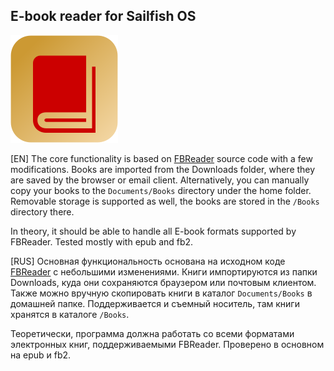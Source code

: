 ## E-book reader for Sailfish OS

![icon](app/icons/harbour-books.svg)

[EN]
The core functionality is based on [FBReader](https://github.com/geometer/FBReader)
source code with a few modifications. Books are imported from the Downloads folder,
where they are saved by the browser or email client. Alternatively, you can
manually copy your books to the `Documents/Books` directory under the home
folder. Removable storage is supported as well, the books are stored in the
`/Books` directory there.

In theory, it should be able to handle all E-book formats supported by FBReader.
Tested mostly with epub and fb2.

[RUS]
Основная функциональность основана на исходном коде [FBReader](https://github.com/geometer/FBReader) с небольшими изменениями. Книги импортируются из папки Downloads, куда они сохраняются браузером или почтовым клиентом. Также можно вручную скопировать книги в каталог `Documents/Books` в домашней папке. Поддерживается и съемный носитель, там книги хранятся в каталоге `/Books`.

Теоретически, программа должна работать со всеми форматами электронных книг, поддерживаемыми FBReader. Проверено в основном на epub и fb2.
